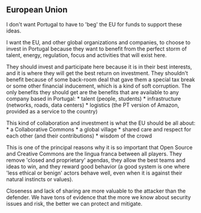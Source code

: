 ## European Union

I don't want Portugal to have to 'beg' the EU for funds to support these ideas. 

I want the EU, and other global organizations and companies, to choose to invest in Portugal because they want to benefit from the perfect storm of talent, energy, regulation, focus and activities that will exist here.

They should invest and participate here because it is in their best interests, and it is where they will get the best return on investment.  They shouldn't benefit because of some back-room deal that gave them a special tax break or some other financial inducement, which is a kind of soft corruption. The only benefits they should get are the benefits that are available to any company based in Portugal: 
        * talent (people, students)
        * infrastructure (networks, roads, data centers)
        * logistics (the PT version of Amazon, provided as a service to the country)

This kind of collaboration and investment is what the EU should be all about:  
    * a Collaborative Commons
    * a global village
    * shared care and respect for each other (and their contributions)
    * wisdom of the crowd

This is one of the principal reasons why it is so important that Open Source and Creative Commons are the lingua franca between all players. They remove 'closed and proprietary' agendas, they allow the best teams and ideas to win, and they reward good behavior (a good system is one where 'less ethical or benign' actors behave well, even when it is against their natural instincts or values).

Closeness and lack of sharing are more valuable to the attacker than the defender. We have tons of evidence that the more we know about security issues and risk, the better we can protect and mitigate.
